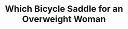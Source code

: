 ---
layout: community
category: community
title: "Which Bicycle Saddle for an Overweight Woman"
description: " Whats a good comfortable bike seat for a over weight woman?  Serfas RX. Love them, I need to get me a seat for that too.  Keep up your efforts, and keep turning the crank. Plus size woman here currently on tour."
isTopLevel: false
isSingleLevel: false
isArticle: false
datePublished: 2022-07-17 09:47:00 +0300
dateModified: 2022-07-17 09:47:00 +0300
published: false
---